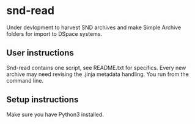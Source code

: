 # snd-read
Under devlopment to harvest SND archives and make Simple Archive folders for import to DSpace systems.

## User instructions
Snd-read contains one script, see README.txt for specifics. Every new archive may need revising the .jinja metadata handling.
You run from the command line.

## Setup instructions
Make sure you have Python3 installed.
